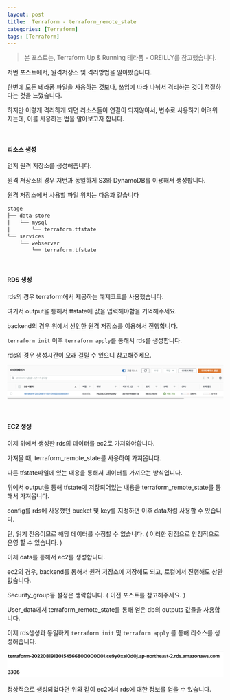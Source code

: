 ```yaml
---
layout: post
title:  Terraform - terraform_remote_state
categories: [Terraform]
tags: [Terraform]
---
```



> 본 포스트는, Terraform Up & Running 테라폼 - OREILLY를 참고했습니다.


저번 포스트에서, 원격저장소 및 격리방법을 알아봤습니다.

한번에 모든 테라폼 파일을 사용하는 것보다, 쓰임에 따라 나눠서 격리하는 것이 적절하다는 것을 느꼈습니다.

하지만 이렇게 격리하게 되면 리소스들이 연결이 되지않아서, 변수로 사용하기 어려워 지는데, 이를 사용하는 법을 알아보고자 합니다.

<br>

#### 리소스 생성

먼저 원격 저장소를 생성해줍니다.

<script src="https://gist.github.com/wjdqlsdlsp/c3d6ff920344096df18b893cf4eb8e7b.js"></script>

원격 저장소의 경우 저번과 동일하게 S3와 DynamoDB를 이용해서 생성합니다.



원격 저장소에서 사용할 파일 위치는 다음과 같습니다

```shell
stage
├── data-store
│   └── mysql
│       └── terraform.tfstate
└── services
    └── webserver
        └── terraform.tfstate
```

<br>


#### RDS 생성

<script src="https://gist.github.com/wjdqlsdlsp/bb67dc8a42be5c4490aed308d5e7367b.js"></script>

rds의 경우 terraform에서 제공하는 예제코드를 사용했습니다.

여기서 output을 통해서 tfstate에 값을 입력해야함을 기억해주세요.

backend의 경우 위에서 선언한 원격 저장소를 이용해서 진행합니다.



`terraform init` 이후 `terraform apply`를 통해서 rds를 생성합니다.

rds의 경우 생성시간이 오래 걸릴 수 있으니 참고해주세요.

<p align="center"><img src="/assets/img/post_img/terraform3.png"></p>

<br>


#### EC2 생성

이제 위에서 생성한 rds의 데이터를 ec2로 가져와야합니다.

가져올 때, terraform_remote_state를 사용하여 가져옵니다.

다른 tfstate파일에 있는 내용을 통해서 데이터를 가져오는 방식입니다.

<script src="https://gist.github.com/wjdqlsdlsp/17bf524fd2d3479d7a4c717db157cae4.js"></script>

위에서 output을 통해 tfstate에 저장되어있는 내용을 terraform_remote_state를 통해서 가져옵니다.

config를 rds에 사용했던 bucket 및 key를 지정하면 이후 data처럼 사용할 수 있습니다.

단, 읽기 전용이므로 해당 데이터를 수정할 수 없습니다. ( 이러한 장점으로 안정적으로 운영 할 수 있습니다. )



이제 data를 통해서 ec2를 생성합니다.

<script src="https://gist.github.com/wjdqlsdlsp/234e30e8be209c81de60b09de4eaa56e.js"></script>

ec2의 경우, backend를 통해서 원격 저장소에 저장해도 되고, 로컬에서 진행해도 상관없습니다.

Security_group등 설정은 생략합니다. ( 이전 포스트를 참고해주세요. )

User_data에서 terraform_remote_state를 통해 얻은 db의 outputs 값들을 사용합니다.



이제 rds생성과 동일하게 `terraform init` 및 `terraform apply` 를 통해 리소스를 생성해줍니다.



<p align="center"><img src="/assets/img/post_img/terraform4.png"></p>

정상적으로 생성되었다면 위와 같이 ec2에서 rds에 대한 정보를 얻을 수 있습니다.

<br>
